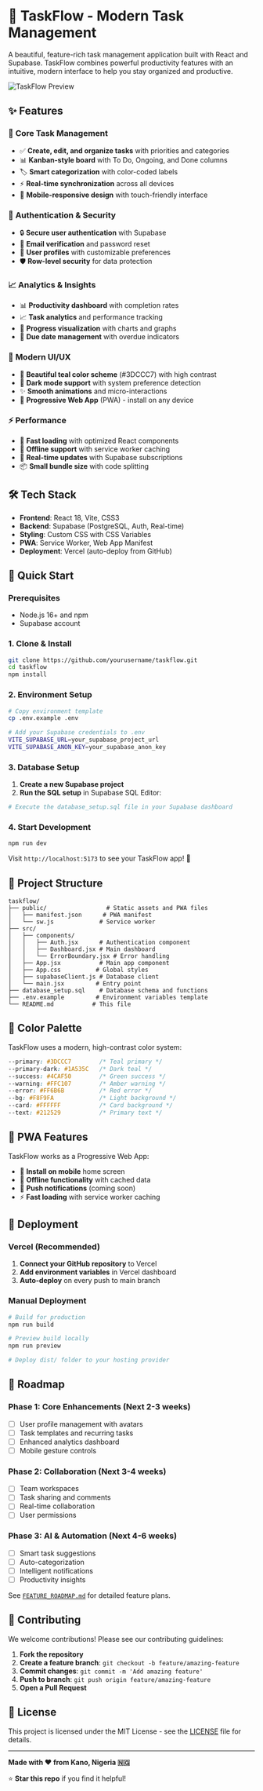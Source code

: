 # 🚀 TaskFlow - Modern Task Management

A beautiful, feature-rich task management application built with React and Supabase. TaskFlow combines powerful productivity features with an intuitive, modern interface to help you stay organized and productive.

![TaskFlow Preview](https://res.cloudinary.com/bhantsi/image/upload/v1751844559/taskFlow_hwml2m.png)

## ✨ **Features**

### 🎯 **Core Task Management**
- ✅ **Create, edit, and organize tasks** with priorities and categories
- 📊 **Kanban-style board** with To Do, Ongoing, and Done columns
- 🏷️ **Smart categorization** with color-coded labels
- ⚡ **Real-time synchronization** across all devices
- 📱 **Mobile-responsive design** with touch-friendly interface

### 🔐 **Authentication & Security**
- 🔒 **Secure user authentication** with Supabase
- 📧 **Email verification** and password reset
- 👤 **User profiles** with customizable preferences
- 🛡️ **Row-level security** for data protection

### 📈 **Analytics & Insights**
- 📊 **Productivity dashboard** with completion rates
- 📈 **Task analytics** and performance tracking
- 🎯 **Progress visualization** with charts and graphs
- 📅 **Due date management** with overdue indicators

### 🎨 **Modern UI/UX**
- 🌈 **Beautiful teal color scheme** (#3DCCC7) with high contrast
- 🌙 **Dark mode support** with system preference detection
- ✨ **Smooth animations** and micro-interactions
- 📱 **Progressive Web App** (PWA) - install on any device

### ⚡ **Performance**
- 🚀 **Fast loading** with optimized React components
- 💾 **Offline support** with service worker caching
- 🔄 **Real-time updates** with Supabase subscriptions
- 📦 **Small bundle size** with code splitting

## 🛠️ **Tech Stack**

- **Frontend**: React 18, Vite, CSS3
- **Backend**: Supabase (PostgreSQL, Auth, Real-time)
- **Styling**: Custom CSS with CSS Variables
- **PWA**: Service Worker, Web App Manifest
- **Deployment**: Vercel (auto-deploy from GitHub)

## 🚀 **Quick Start**

### **Prerequisites**
- Node.js 16+ and npm
- Supabase account

### **1. Clone & Install**
```bash
git clone https://github.com/yourusername/taskflow.git
cd taskflow
npm install
```

### **2. Environment Setup**
```bash
# Copy environment template
cp .env.example .env

# Add your Supabase credentials to .env
VITE_SUPABASE_URL=your_supabase_project_url
VITE_SUPABASE_ANON_KEY=your_supabase_anon_key
```

### **3. Database Setup**
1. **Create a new Supabase project**
2. **Run the SQL setup** in Supabase SQL Editor:
```bash
# Execute the database_setup.sql file in your Supabase dashboard
```

### **4. Start Development**
```bash
npm run dev
```

Visit `http://localhost:5173` to see your TaskFlow app! 🎉

## 📁 **Project Structure**

```
taskflow/
├── public/                 # Static assets and PWA files
│   ├── manifest.json      # PWA manifest
│   └── sw.js             # Service worker
├── src/
│   ├── components/
│   │   ├── Auth.jsx      # Authentication component
│   │   ├── Dashboard.jsx # Main dashboard
│   │   └── ErrorBoundary.jsx # Error handling
│   ├── App.jsx           # Main app component
│   ├── App.css          # Global styles
│   ├── supabaseClient.js # Database client
│   └── main.jsx         # Entry point
├── database_setup.sql    # Database schema and functions
├── .env.example         # Environment variables template
└── README.md           # This file
```

## 🎨 **Color Palette**

TaskFlow uses a modern, high-contrast color system:

```css
--primary: #3DCCC7        /* Teal primary */
--primary-dark: #1A535C   /* Dark teal */
--success: #4CAF50        /* Green success */
--warning: #FFC107        /* Amber warning */
--error: #FF6B6B          /* Red error */
--bg: #F8F9FA             /* Light background */
--card: #FFFFFF           /* Card background */
--text: #212529           /* Primary text */
```

## 📱 **PWA Features**

TaskFlow works as a Progressive Web App:

- 📲 **Install on mobile** home screen
- 💾 **Offline functionality** with cached data
- 🔔 **Push notifications** (coming soon)
- ⚡ **Fast loading** with service worker caching

## 🚀 **Deployment**

### **Vercel (Recommended)**
1. **Connect your GitHub repository** to Vercel
2. **Add environment variables** in Vercel dashboard
3. **Auto-deploy** on every push to main branch

### **Manual Deployment**
```bash
# Build for production
npm run build

# Preview build locally
npm run preview

# Deploy dist/ folder to your hosting provider
```

## 🎯 **Roadmap**

### **Phase 1: Core Enhancements** (Next 2-3 weeks)
- [ ] User profile management with avatars
- [ ] Task templates and recurring tasks
- [ ] Enhanced analytics dashboard
- [ ] Mobile gesture controls

### **Phase 2: Collaboration** (Next 3-4 weeks)
- [ ] Team workspaces
- [ ] Task sharing and comments
- [ ] Real-time collaboration
- [ ] User permissions

### **Phase 3: AI & Automation** (Next 4-6 weeks)
- [ ] Smart task suggestions
- [ ] Auto-categorization
- [ ] Intelligent notifications
- [ ] Productivity insights

See [`FEATURE_ROADMAP.md`](FEATURE_ROADMAP.md) for detailed feature plans.

## 🤝 **Contributing**

We welcome contributions! Please see our contributing guidelines:

1. **Fork the repository**
2. **Create a feature branch**: `git checkout -b feature/amazing-feature`
3. **Commit changes**: `git commit -m 'Add amazing feature'`
4. **Push to branch**: `git push origin feature/amazing-feature`
5. **Open a Pull Request**

## 📝 **License**

This project is licensed under the MIT License - see the [LICENSE](LICENSE) file for details.

---

**Made with ❤️ from Kano, Nigeria 🇳🇬**

⭐ **Star this repo** if you find it helpful!
